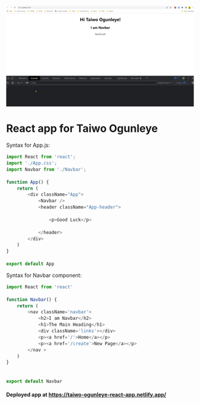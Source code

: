 ![](https://github.com/Hacking-NASSA-with-HTML/react_app_for_Taiwo_Ogunleye/blob/main/ScreenShot007.jpg)

# React app for Taiwo Ogunleye

Syntax for App.js:

```js
import React from 'react';
import './App.css';
import Navbar from './Navbar';

function App() {
    return (
        <div className="App">
            <Navbar />
            <header className="App-header">

                <p>Good Luck</p>

            </header>
        </div>
    )
}

export default App

```

Syntax for Navbar component:

```js
import React from 'react'

function Navbar() {
    return (
        <nav className='navbar'>
            <h2>I am Navbar</h2>
            <h1>The Main Heading</h1>
            <div className='links'></div>
            <p><a href='/'>Home</a></p>
            <p><a href='/create'>New Page</a></p>
        </nav >
    )
}


export default Navbar
```


#### Deployed app at https://taiwo-ogunleye-react-app.netlify.app/

